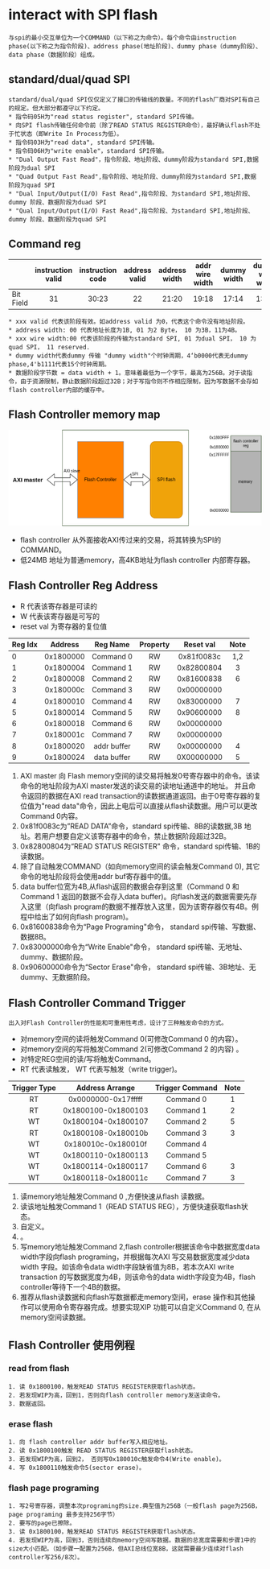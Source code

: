# interact with SPI flash
    与spi的最小交互单位为一个COMMAND（以下称之为命令）。每个命令由instruction phase(以下称之为指令阶段)、address phase(地址阶段)、dummy phase（dummy阶段）、data phase（数据阶段）组成。
## standard/dual/quad SPI
    standard/dual/quad SPI仅仅定义了接口的传输线的数量。不同的flash厂商对SPI有自己的规定。但大部分都遵守以下约定。
    * 指令码05H为"read status register", standard SPI传输。
    * 向SPI flash传输任何命令前（除了READ STATUS REGISTER命令），最好确认flash不处于忙状态（即Write In Process为低）。
    * 指令码03H为"read data", standard SPI传输。
    * 指令码06H为"write enable"，standard SPI传输。
    * "Dual Output Fast Read"，指令阶段、地址阶段、dummy阶段为standard SPI,数据阶段为dual SPI
    * "Quad Output Fast Read",指令阶段、地址阶段、dummy阶段为standard SPI,数据阶段为quad SPI
    * "Dual Input/Output(I/O) Fast Read",指令阶段、为standard SPI,地址阶段、dummy 阶段、数据阶段为duad SPI
    * "Qual Input/Output(I/O) Fast Read",指令阶段、为standard SPI,地址阶段、dummy 阶段、数据阶段为quad SPI

## Command reg
|           | instruction valid | instruction code|address valid|address width|addr wire width|dummy width|dummy wire width|data valid|data width|data input|data wire width|
|:----------|:-----------------:|:---------------:|:-----------:|:-----------:|:-------------:|:---------:|:----------:|:----------:|:-----------------:|:---:|:-------------:|
| Bit Field |     31            | 30:23           |22           |21:20        |19:18          |17:14      |   13:12      |11   |10:3          |2    |1:0|
    * xxx valid 代表该阶段有效。如address valid 为0，代表这个命令没有地址阶段。 
    * address width: 00 代表地址长度为1B, 01 为2 Byte， 10 为3B，11为4B。
    * xxx wire width:00 代表该阶段的传输为standard SPI, 01 为dual SPI， 10 为quad SPI， 11 reserved.
    * dummy width代表dummy 传输 "dummy width"个时钟周期，4‘b0000代表无dummy phase,4'b1111代表15个时钟周期。
    * 数据阶段字节数 = data width + 1。意味着最低为一个字节，最高为256B。对于读指令，由于资源限制，静止数据阶段超过32B；对于写指令则不作相应限制，因为写数据不会存如flash controller内部的缓存中。

## Flash Controller memory map
![](flash_controller_memory.png)
* flash controller 从外面接收AXI传过来的交易，将其转换为SPI的COMMAND。
* 低24MB 地址为普通memory，高4KB地址为flash controller 内部寄存器。

## Flash Controller Reg Address
* R 代表该寄存器是可读的
* W 代表该寄存器是可写的
* reset val 为寄存器的复位值

|Reg Idx|Address| Reg Name | Property |Reset val| Note|
|:------|:-----:|:--------:|:--------:|:-------:|:---:|
|0      |0x1800000|Command 0 | RW     |0x81f0083c|1,2 |
|1      |0x1800004|Command 1 | RW     |0x82800804| 3  |
|2      |0x1800008|Command 2 | RW     |0x81600838| 6  |
|3      |0x180000c|Command 3 | RW     |0x00000000|    |
|4      |0x1800010|Command 4 | RW     |0x83000000|7   |
|5      |0x1800014|Command 5 | RW     |0x90600000|  8 |
|6      |0x1800018|Command 6 | RW     |0x00000000|    |
|7      |0x180001c|Command 7 | RW     |0x00000000|    |
|8      |0x1800020|addr buffer|RW     |0x00000000|  4 |
|9      |0x1800024|data buffer|RW     |0X00000000| 5  |






1. AXI master 向 Flash memory空间的读交易将触发0号寄存器中的命令。该读命令的地址阶段为AXI master发送的读交易的读地址通道中的地址。 并且命令返回的数据在AXI read transaction的读数据通道返回。由于0号寄存器的复位值为"read data"命令，因此上电后可以直接从flash读数据。用户可以更改Command 0内容。
2. 0x81f0083c为”READ DATA”命令，standard spi传输、8B的读数据,3B 地址。若用户想要自定义该寄存器中的命令，禁止数据阶段超过32B。
3. 0x82800804为“READ STATUS REGISTER" 命令，standard spi传输、1B的读数据。
4. 除了自动触发COMMAND（如向memory空间的读会触发Command 0), 其它命令的地址阶段将会使用addr buf寄存器中的值。
5. data buffer位宽为4B,从flash返回的数据会存到这里（Command 0 和 Command 1 返回的数据不会存入data buffer)。向flash发送的数据需要先存入这里（向flash program的数据不推荐放入这里，因为该寄存器仅有4B。例程中给出了如何向flash program)。 
6. 0x81600838命令为“Page Programing"命令， standard spi传输、写数据、数据8B。
7. 0x83000000命令为“Write Enable"命令， standard spi传输、无地址、dummy、数据阶段。
8. 0x90600000命令为“Sector Erase"命令， standard spi传输、3B地址、无dummy、无数据阶段。
## Flash Controller Command Trigger
    出入对Flash Controller的性能和可重用性考虑，设计了三种触发命令的方式。
* 对memory空间的读将触发Command 0(可修改Command 0 的内容）。
* 对memory空间的写将触发Command 2(可修改Command 2 的内容) 。
* 对特定REG空间的读/写将触发Command。
* RT 代表读触发， WT 代表写触发（write trigger)。

|Trigger Type|Address Arrange|Trigger Command| Note |
|:----------:|:-------------:|:-------------:|:----:|
|RT          |0x0000000-0x17fffff|Command 0| 1|
|RT          |0x1800100-0x1800103|Command 1| 2|
|WT          |0x1800104-0x1800107|Command 2| 5|
|RT          |0x1800108-0x180010b|Command 3| 3|
|WT          |0x180010c-0x180010f|Command 4|  |
|WT          |0x1800110-0x1800113|Command 5|  |
|WT          |0x1800114-0x1800117|Command 6| 3|
|WT          |0x1800118-0x180011c|Command 7| 3|

1. 读memory地址触发Command 0 ,方便快速从flash 读数据。
2. 读该地址触发Command 1（READ STATUS REG），方便快速获取flash状态。
3. 自定义。
4. 。
5. 写memory地址触发Command 2,flash controller根据该命令中数据宽度data width字段向flash programing，并根据每次AXI 写交易数据宽度减少data width 字段。如该命令data width字段缺省值为8B，若本次AXI write transaction 的写数据宽度为4B，则该命令的data width字段变为4B，flash controller等待下一个4B的数据。
6. 推荐从flash读数据和向flash写数据都走memory空间，erase 操作和其他操作可以使用命令寄存器完成。想要实现XIP 功能可以自定义Command 0, 在从memory空间读数据。

## Flash Controller 使用例程
### read from flash
    1. 读 0x1800100，触发READ STATUS REGISTER获取flash状态。
    2. 若发现WIP为高，回到1，否则向flash controller memory发送读命令。
    3. 数据返回。
### erase flash
    1. 向 flash controller addr buffer写入相应地址。
    2. 读 0x1800100触发 READ STATUS REGISTER获取flash状态。
    3. 若发现WIP为高，回到2， 否则写0x180010c触发命令4(Write enable)。
    4. 写 0x1800110触发命令5(sector erase)。

### flash page programing
    1. 写2号寄存器，调整本次programing的size.典型值为256B（一般flash page为256B，page programing 最多支持256字节）
    2. 要写的page已擦除。
    3. 读 0x1800100，触发READ STATUS REGISTER获取flash状态。
    4. 若发现WIP为高，回到3，否则连续向memory空间写数据。数据的总宽度需要和步骤1中的size大小匹配。（如步骤一配置为256B，但AXI总线位宽8B，这就需要最少连续对flash controller写256/8次）。



